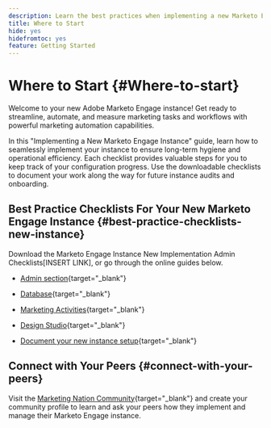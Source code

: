 ```yaml
---
description: Learn the best practices when implementing a new Marketo Engage instance. Keeping track of performed will help you get the most out of Marketo Engage and set your instance up for long-term hygiene and efficiency. As a new admin navigating a fresh instance, use these guides to stay focused and organized.
title: Where to Start
hide: yes
hidefromtoc: yes
feature: Getting Started
---
```

# Where to Start {#Where-to-start}

Welcome to your new Adobe Marketo Engage instance! Get ready to streamline, automate, and measure marketing tasks and workflows with powerful marketing automation capabilities.

In this "Implementing a New Marketo Engage Instance" guide, learn how to seamlessly implement your instance to ensure long-term hygiene and operational efficiency. Each checklist provides valuable steps for you to keep track of your configuration progress. Use the downloadable checklists to document your work along the way for future instance audits and onboarding.

## Best Practice Checklists For Your New Marketo Engage Instance {#best-practice-checklists-new-instance}

Download the Marketo Engage Instance New Implementation Admin Checklists[INSERT LINK], or go through the online guides below.

* [Admin section](/help/marketo/getting-started-2/implementing-a-new-marketo-engage-instance/admin-section-checklist.md){target="_blank"}

* [Database](/help/marketo/getting-started-2/implementing-a-new-marketo-engage-instance/database-checklist.md){target="_blank"}

* [Marketing Activities](/help/marketo/getting-started-2/implementing-a-new-marketo-engage-instance/marketing-activities-checklist.md){target="_blank"}

* [Design Studio](/help/marketo/getting-started-2/implementing-a-new-marketo-engage-instance/design-studio-checklist.md){target="_blank"}

* [Document your new instance setup](/help/marketo/getting-started-2/implementing-a-new-marketo-engage-instance/document-your-setup.md){target="_blank"}

## Connect with Your Peers {#connect-with-your-peers}

Visit the [Marketing Nation Community](https://nation.marketo.com/){target="_blank"} and create your community profile to learn and ask your peers how they implement and manage their Marketo Engage instance.
